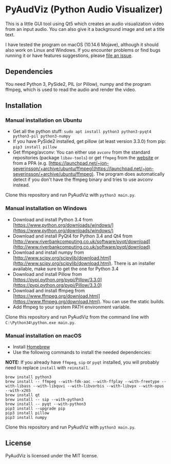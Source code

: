 # PyAudViz (Python Audio Visualizer)

This is a little GUI tool using Qt5 which creates an audio visualization video from an input audio.
You can also give it a background image and set a title text.

I have tested the program on macOS (10.14.6 Mojave), although it should also work on Linux and Windows. If you encounter problems or find bugs running it or have features suggestions, please [file an issue](https://github.com/pfaffdev/pyaudviz/issues/new).


## Dependencies

You need Python 3, PySide2, PIL (or Pillow), numpy and the program ffmpeg, which is used to read the audio and render the video.


## Installation

### Manual installation on Ubuntu

- Get all the python stuff: `sudo apt install python3 python3-pyqt4 python3-pil python3-numpy`
- If you have PySide2 installed, get pillow (at least version 3.3.0) from pip: `pip3 install pillow`
- Get ffmpeg/avconv: You can either use `avconv` from the standard repositories (package `libav-tools`) or get `ffmpeg` from the [website](http://ffmpeg.org/) or from a PPA (e.g. [https://launchpad.net/~jon-severinsson/+archive/ubuntu/ffmpeg](https://launchpad.net/~jon-severinsson/+archive/ubuntu/ffmpeg). The program does automatically detect if you don't have the ffmpeg binary and tries to use avconv instead.

Clone this repository and run PyAudViz with `python3 main.py`.


### Manual installation on Windows

- Download and install Python 3.4 from [https://www.python.org/downloads/windows/](https://www.python.org/downloads/windows/)
- Download and install PyQt4 for Python 3.4 and Qt4 from [http://www.riverbankcomputing.co.uk/software/pyqt/download](http://www.riverbankcomputing.co.uk/software/pyqt/download)
- Download and install numpy from [http://www.scipy.org/scipylib/download.html](http://www.scipy.org/scipylib/download.html). There is an installer available, make sure to get the one for Python 3.4
- Download and install Pillow from [https://pypi.python.org/pypi/Pillow/3.3.0](https://pypi.python.org/pypi/Pillow/3.3.0)
- Download and install ffmpeg from [https://www.ffmpeg.org/download.html](https://www.ffmpeg.org/download.html). You can use the static builds.
- Add ffmpeg to your system PATH environment variable.

Clone this repository and run PyAudViz from the command line with `C:\Python34\python.exe main.py`.


### Manual installation on macOS

- Install [Homebrew](http://brew.sh/)
- Use the following commands to install the needed dependencies:

**NOTE:** If you already have `ffmpeg`, `sip` or `pyqt` installed, you will probably need to replace `install` with `reinstall`.

```
brew install python3
brew install -- ffmpeg --with-fdk-aac --with-ffplay --with-freetype --with-libass --with-libquvi --with-libvorbis --with-libvpx --with-opus --with-x265
brew install qt
brew install -- sip --with-python3
brew install -- pyqt --with-python3
pip3 install --upgrade pip
pip3 install pillow
pip3 install numpy
```

Clone this repository and run PyAudViz with `python3 main.py`.


## License

PyAudViz is licensed under the MIT license.
